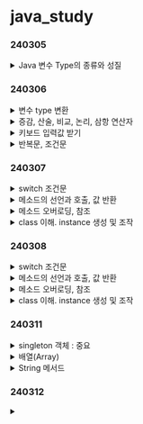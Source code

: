 # java_study

### 240305
<details>
<summary>Java 변수 Type의 종류와 성질</summary>

- Type 크기에 맞는 literal을 넣어줘야 한다
- literal의 크기가 더 큰 경우에는 형변환을 해야 오류가 발생하지 않는다.

</details>

### 240306

<details>
<summary>변수 type 변환</summary>

```

```
</details>

<details>
<summary>증감, 산술, 비교, 논리, 삼항 연산자</summary>

```

```
</details>

<details>
<summary>키보드 입력값 받기</summary>

```

```
</details>

<details>
<summary>반복문, 조건문</summary>

```

```
</details>

### 240307

<details>
<summary>switch 조건문</summary>

```

```
</details>

<details>
<summary>메소드의 선언과 호출, 값 반환</summary>

```

```
</details>

<details>
<summary>메소드 오버로딩, 참조</summary>

```

```
</details>

<details>
<summary>class 이해. instance 생성 및 조작</summary>

```javascript
// 객체 속성 및 메서드 설정

// 상속 : extends

// 캡슐화(은닉) : private

// 다형성 : @override (annotation)

```

</details>

### 240308

<details>
<summary>switch 조건문</summary>

```

```
</details>

<details>
<summary>메소드의 선언과 호출, 값 반환</summary>

```

```
</details>

<details>
<summary>메소드 오버로딩, 참조</summary>

```

```
</details>

<details>
<summary>class 이해. instance 생성 및 조작</summary>

```javascript
// 객체 속성 및 메서드 설정

// 상속 : extends

// 캡슐화(은닉) : private

// 다형성 : @override (annotation)

```

</details>

### 240311

<details>
<summary>singleton 객체 : 중요</summary>

```

```
</details>

<details>
<summary>배열(Array)</summary>

```

```
</details>

<details>
<summary>String 메서드</summary>

```

```
</details>

### 240312

<details>
<summary></summary>

```

```
</details>